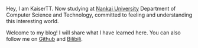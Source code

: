 Hey, I am KaiserTT. Now studying at [Nankai University](https://www.google.com.hk/search?q=%E5%8D%97%E5%BC%80%E5%A4%A7%E5%AD%A6&rlz=1C1YTUH_zh-CN__1065__1065&oq=%E5%8D%97%E5%BC%80%E5%A4%A7%E5%AD%A6&gs_lcrp=EgZjaHJvbWUyBggAEEUYOTIGCAEQRRg7MgYIAhBFGDsyBggDEEUYPTIGCAQQRRg9MgYIBRBFGD0yBggGEEUYQdIBCDExODNqMGoxqAIAsAIA&sourceid=chrome&ie=UTF-8) Department of Computer Science and Technology, committed to feeling and understanding this interesting world.

 Welcome to my blog! I will share what I have learned here. You can also follow me on [Github](https://github.com/KaiserTT) and [Bilibili](https://space.bilibili.com/398779657?spm_id_from=333.337.0.0).